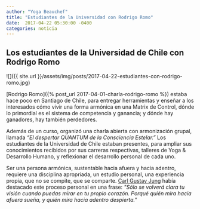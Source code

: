```yaml
---
author: "Yoga Beauchef"
title: "Estudiantes de la Universidad con Rodrigo Romo"
date:  2017-04-22 05:30:00 -0400
categories: noticia
---
```


## Los estudiantes de la Universidad de Chile con Rodrigo Romo

![]({{ site.url }}/assets/img/posts/2017-04-22-estudiantes-con-rodrigo-romo.jpg)

[Rodrigo Romo]({% post_url 2017-04-01-charla-rodrigo-romo %}) estaba hace poco en Santiago de Chile, para entregar herramientas y enseñar a los interesados cómo vivir una forma armónica en una Matrix de Control, dónde lo primordial es el sistema de competencia y ganancia; y dónde hay ganadores, hay también perdedores.

Además de un curso, organizó una charla abierta con armonización grupal, llamada *“El despertar QUANTUM de la Consciencia Estelar.”* Los estudiantes de la Universidad de Chile estaban presentes, para ampliar sus conocimientos recibidos por sus carreras respectivas, talleres de Yoga & Desarrollo Humano, y reflexionar el desarrollo personal de cada uno.

Ser una persona armónica, sustentable hacia afuera y hacia adentro, requiere una disciplina apropriada, un estudio personal, una experiencia propia, que no se compite, que se comparte. [Carl Gustav Jung](https://es.wikipedia.org/wiki/Carl_Gustav_Jung) había destacado este proceso personal en una frase: *"Sólo se volverá clara tu visión cuando puedas mirar en tu propio corazón. Porqué quién mira hacia afuera sueña, y quién mira hacia adentro despierta."*
